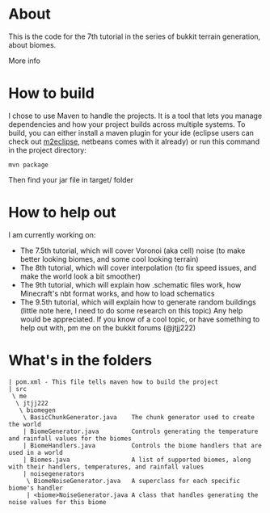 # About
This is the code for the 7th tutorial in the series of bukkit terrain generation, about biomes.

More info <insert link when written>

# How to build

I chose to use Maven to handle the projects. It is a tool that lets you manage dependencies and how your project builds across multiple systems. To build, you can either install a maven plugin for your ide (eclipse users can check out [m2eclipse](http://www.eclipse.org/m2e/), netbeans comes with it already) or run this command in the project directory:
```
mvn package
```
Then find your jar file in target/ folder

# How to help out #
I am currently working on:
+ The 7.5th tutorial, which will cover Voronoi (aka cell) noise (to make better looking biomes, and some cool looking terrain)
+ The 8th tutorial, which will cover interpolation (to fix speed issues, and make the world look a bit smoother)
+ The 9th tutorial, which will explain how .schematic files work, how Minecraft's nbt format works, and how to load schematics
+ The 9.5th tutorial, which will explain how to generate random buildings (little note here, I need to do some research on this topic)
Any help would be appreciated. If you know of a cool topic, or have something to help out with, pm me on the bukkit forums (@jtjj222)

# What's in the folders #
```
| pom.xml - This file tells maven how to build the project
| src
 \ me
  \ jtjj222
   \ biomegen
    \ BasicChunkGenerator.java    The chunk generator used to create the world
    | BiomeGenerator.java         Controls generating the temperature and rainfall values for the biomes
    | BiomeHandlers.java          Controls the biome handlers that are used in a world
    | Biomes.java                 A list of supported biomes, along with their handlers, temperatures, and rainfall values
    | noisegenerators
     \ BiomeNoiseGenerator.java   A superclass for each specific biome's handler
     | <biome>NoiseGenerator.java A class that handles generating the noise values for this biome
```
